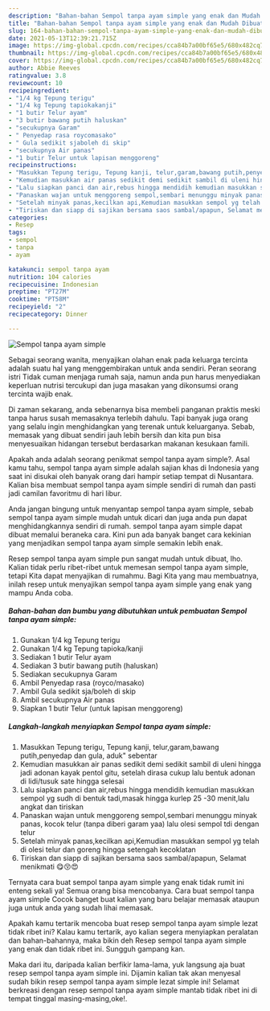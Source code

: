 ```yaml
---
description: "Bahan-bahan Sempol tanpa ayam simple yang enak dan Mudah Dibuat"
title: "Bahan-bahan Sempol tanpa ayam simple yang enak dan Mudah Dibuat"
slug: 164-bahan-bahan-sempol-tanpa-ayam-simple-yang-enak-dan-mudah-dibuat
date: 2021-05-13T12:39:21.715Z
image: https://img-global.cpcdn.com/recipes/cca84b7a00bf65e5/680x482cq70/sempol-tanpa-ayam-simple-foto-resep-utama.jpg
thumbnail: https://img-global.cpcdn.com/recipes/cca84b7a00bf65e5/680x482cq70/sempol-tanpa-ayam-simple-foto-resep-utama.jpg
cover: https://img-global.cpcdn.com/recipes/cca84b7a00bf65e5/680x482cq70/sempol-tanpa-ayam-simple-foto-resep-utama.jpg
author: Abbie Reeves
ratingvalue: 3.8
reviewcount: 10
recipeingredient:
- "1/4 kg Tepung terigu"
- "1/4 kg Tepung tapiokakanji"
- "1 butir Telur ayam"
- "3 butir bawang putih haluskan"
- "secukupnya Garam"
- " Penyedap rasa roycomasako"
- " Gula sedikit sjaboleh di skip"
- "secukupnya Air panas"
- "1 butir Telur untuk lapisan menggoreng"
recipeinstructions:
- "Masukkan Tepung terigu, Tepung kanji, telur,garam,bawang putih,penyedap dan gula, aduk&#34; sebentar"
- "Kemudian masukkan air panas sedikit demi sedikit sambil di uleni hingga jadi adonan kayak pentol gitu, setelah dirasa cukup lalu bentuk adonan di lidi/tusuk sate hingga selesai"
- "Lalu siapkan panci dan air,rebus hingga mendidih kemudian masukkan sempol yg sudh di bentuk tadi,masak hingga kurlep 25 -30 menit,lalu angkat dan tiriskan"
- "Panaskan wajan untuk menggoreng sempol,sembari menunggu minyak panas, kocok telur (tanpa diberi garam yaa) lalu olesi sempol tdi dengan telur"
- "Setelah minyak panas,kecilkan api,Kemudian masukkan sempol yg telah di olesi telur dan goreng hingga setengah kecoklatan"
- "Tiriskan dan siapp di sajikan bersama saos sambal/apapun, Selamat menikmati 😋😚😍"
categories:
- Resep
tags:
- sempol
- tanpa
- ayam

katakunci: sempol tanpa ayam 
nutrition: 104 calories
recipecuisine: Indonesian
preptime: "PT27M"
cooktime: "PT58M"
recipeyield: "2"
recipecategory: Dinner

---
```



![Sempol tanpa ayam simple](https://img-global.cpcdn.com/recipes/cca84b7a00bf65e5/680x482cq70/sempol-tanpa-ayam-simple-foto-resep-utama.jpg)

Sebagai seorang wanita, menyajikan olahan enak pada keluarga tercinta adalah suatu hal yang menggembirakan untuk anda sendiri. Peran seorang istri Tidak cuman menjaga rumah saja, namun anda pun harus menyediakan keperluan nutrisi tercukupi dan juga masakan yang dikonsumsi orang tercinta wajib enak.

Di zaman  sekarang, anda sebenarnya bisa membeli panganan praktis meski tanpa harus susah memasaknya terlebih dahulu. Tapi banyak juga orang yang selalu ingin menghidangkan yang terenak untuk keluarganya. Sebab, memasak yang dibuat sendiri jauh lebih bersih dan kita pun bisa menyesuaikan hidangan tersebut berdasarkan makanan kesukaan famili. 



Apakah anda adalah seorang penikmat sempol tanpa ayam simple?. Asal kamu tahu, sempol tanpa ayam simple adalah sajian khas di Indonesia yang saat ini disukai oleh banyak orang dari hampir setiap tempat di Nusantara. Kalian bisa membuat sempol tanpa ayam simple sendiri di rumah dan pasti jadi camilan favoritmu di hari libur.

Anda jangan bingung untuk menyantap sempol tanpa ayam simple, sebab sempol tanpa ayam simple mudah untuk dicari dan juga anda pun dapat menghidangkannya sendiri di rumah. sempol tanpa ayam simple dapat dibuat memalui beraneka cara. Kini pun ada banyak banget cara kekinian yang menjadikan sempol tanpa ayam simple semakin lebih enak.

Resep sempol tanpa ayam simple pun sangat mudah untuk dibuat, lho. Kalian tidak perlu ribet-ribet untuk memesan sempol tanpa ayam simple, tetapi Kita dapat menyajikan di rumahmu. Bagi Kita yang mau membuatnya, inilah resep untuk menyajikan sempol tanpa ayam simple yang enak yang mampu Anda coba.

<!--inarticleads1-->

##### Bahan-bahan dan bumbu yang dibutuhkan untuk pembuatan Sempol tanpa ayam simple:

1. Gunakan 1/4 kg Tepung terigu
1. Gunakan 1/4 kg Tepung tapioka/kanji
1. Sediakan 1 butir Telur ayam
1. Sediakan 3 butir bawang putih (haluskan)
1. Sediakan secukupnya Garam
1. Ambil  Penyedap rasa (royco/masako)
1. Ambil  Gula sedikit sja/boleh di skip
1. Ambil secukupnya Air panas
1. Siapkan 1 butir Telur (untuk lapisan menggoreng)




<!--inarticleads2-->

##### Langkah-langkah menyiapkan Sempol tanpa ayam simple:

1. Masukkan Tepung terigu, Tepung kanji, telur,garam,bawang putih,penyedap dan gula, aduk&#34; sebentar
1. Kemudian masukkan air panas sedikit demi sedikit sambil di uleni hingga jadi adonan kayak pentol gitu, setelah dirasa cukup lalu bentuk adonan di lidi/tusuk sate hingga selesai
1. Lalu siapkan panci dan air,rebus hingga mendidih kemudian masukkan sempol yg sudh di bentuk tadi,masak hingga kurlep 25 -30 menit,lalu angkat dan tiriskan
1. Panaskan wajan untuk menggoreng sempol,sembari menunggu minyak panas, kocok telur (tanpa diberi garam yaa) lalu olesi sempol tdi dengan telur
1. Setelah minyak panas,kecilkan api,Kemudian masukkan sempol yg telah di olesi telur dan goreng hingga setengah kecoklatan
1. Tiriskan dan siapp di sajikan bersama saos sambal/apapun, Selamat menikmati 😋😚😍




Ternyata cara buat sempol tanpa ayam simple yang enak tidak rumit ini enteng sekali ya! Semua orang bisa mencobanya. Cara buat sempol tanpa ayam simple Cocok banget buat kalian yang baru belajar memasak ataupun juga untuk anda yang sudah lihai memasak.

Apakah kamu tertarik mencoba buat resep sempol tanpa ayam simple lezat tidak ribet ini? Kalau kamu tertarik, ayo kalian segera menyiapkan peralatan dan bahan-bahannya, maka bikin deh Resep sempol tanpa ayam simple yang enak dan tidak ribet ini. Sungguh gampang kan. 

Maka dari itu, daripada kalian berfikir lama-lama, yuk langsung aja buat resep sempol tanpa ayam simple ini. Dijamin kalian tak akan menyesal sudah bikin resep sempol tanpa ayam simple lezat simple ini! Selamat berkreasi dengan resep sempol tanpa ayam simple mantab tidak ribet ini di tempat tinggal masing-masing,oke!.

